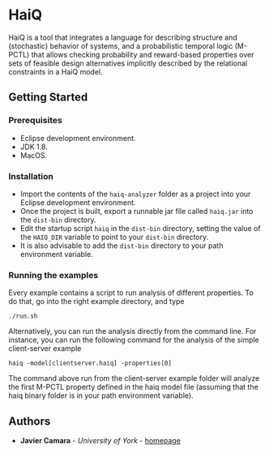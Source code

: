 # HaiQ

HaiQ is a tool that integrates a language for describing structure and (stochastic) behavior of systems, and a probabilistic temporal logic (M-PCTL) that allows checking probability and reward-based properties over sets of feasible design alternatives implicitly described by the relational constraints in a HaiQ model.

## Getting Started

### Prerequisites

- Eclipse development environment.
- JDK 1.8.
- MacOS.

### Installation 

* Import the contents of the `haiq-analyzer` folder as a project into your Eclipse development environment. 
* Once the project is built, export a runnable jar file called `haiq.jar` into the `dist-bin` directory.
* Edit the startup script `haiq` in the `dist-bin` directory, setting the value of the `HAIQ_DIR` variable to point to your `dist-bin` directory.
* It is also advisable to add the `dist-bin` directory to your path environment variable.


### Running the examples

Every example contains a script to run analysis of different properties. To do that, go into the right example directory, and type

```
./run.sh
```

Alternatively, you can run the analysis directly from the command line. For instance, you can run the following command for the analysis of the simple client-server example

```
haiq -model[clientserver.haiq] -properties[0]
```

The command above run from the client-server example folder will analyze the first M-PCTL property defined in the haiq model file (assuming that the haiq binary folder is in your path environment variable).


## Authors

* **Javier Camara** - *University of York* - [homepage](http://www.javicamara.com)

